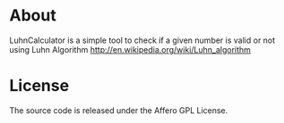 About
==============

LuhnCalculator is a simple tool to check if a given number is valid or not using Luhn Algorithm http://en.wikipedia.org/wiki/Luhn_algorithm

 
License
=============

The source code is released under the Affero GPL License.
